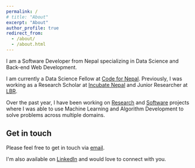 ```yaml
---
permalink: /
# title: "About"
excerpt: "About"
author_profile: true
redirect_from: 
  - /about/
  - /about.html
---
```


I am a Software Developer from Nepal specializing in Data Science and Back-end Web Development.

I am currently a Data Science Fellow at <a href="https://www.linkedin.com/company/code-for-nepal/about/" target="_blank">Code for Nepal</a>. Previously, I was working as a Research Scholar at <a href="https://incubatenepal.com/" target="_blank">Incubate Nepal</a> and Junior Researcher at <a href="https://in.linkedin.com/company/learnbyresearch" target="_blank">LBR</a>.

Over the past year, I have been working on [Research](https://ayushraj.com.np/publications/) and [Software](https://ayushraj.com.np/portfolio/) projects where I was able to use Machine Learning and Algorithm Development to solve problems across multiple domains.

<a href="" target="_blank"></a>

Get in touch
------
Please feel free to get in touch via [email](mailto:ayushrajdahal@gmail.com).

I'm also available on <a href="https://www.linkedin.com/in/ayushrajdahal/" target="_blank">LinkedIn</a> and would love to connect with you.
